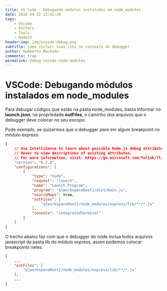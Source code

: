 ```yaml
---
title: VS Code - Debugando módulos instalados em node_modules
date: 2018-04-22 13:41:30
tags: 
    - VScode
    - Editors
    - Tools
    - NodeJS
header-img: img/vscode-debug.png
subtitle: Como incluir suas libs no contexto do debugger
author: Humberto Machado
comments: true
permalink: debug-vscode-node-modules
---
```


# VSCode: Debugando módulos instalados em node_modules

Para debugar códigos que estão na pasta node_modules, basta informar no **launch.json**, na propriedade **outFiles**, o caminho dos arquivos que o debugger deve colocar no seu escopo.

Pode exemplo, se quizermos que o debugger pare em algum breakpoint no módulo express:

```json
{
    // Use IntelliSense to learn about possible Node.js debug attributes.
    // Hover to view descriptions of existing attributes.
    // For more information, visit: https://go.microsoft.com/fwlink/?linkid=830387
    "version": "0.2.0",
    "configurations": [
        {
            "type": "node",
            "request": "launch",
            "name": "Launch Program",
            "program": "${workspaceRoot}/dist/main.js",
            "sourceMaps": true,
            "outFiles": [
                "${workspaceRoot}/node_modules/express/lib/**/*.js"
            ],
            "console": "integratedTerminal"
        }
    ]
}
```

O trecho abaixo faz com que o debugger do node inclua todos arquivos javascript da pasta lib do módulo express, assim podemos colocar breakpoints neles.

```json
{
    ...
    "outFiles": [
        "${workspaceRoot}/node_modules/express/lib/**/*.js"
    ],
    ...
}
```